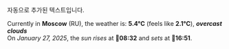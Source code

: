 
자동으로 추가된 텍스트입니다.

<!--START_SECTION:weather:moscow-->
Currently in **Moscow** (RU), the weather is: **5.4°C** (feels like **2.1°C**), ***overcast clouds***<br/>
On *January 27, 2025*, the *sun rises* at 🌅**08:32** and *sets* at 🌇**16:51**.
<!--END_SECTION:weather-->
